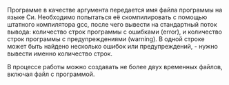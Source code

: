 Программе в качестве аргумента передается имя файла программы на языке Си. Необходимо попытаться её скомпилировать с помощью штатного компилятора gcc, после чего вывести на стандартный поток вывода: количество строк программы с ошибками (error), и количество строк программы с предупреждениями (warning). В одной строке может быть найдено несколько ошибок или предупреждений, - нужно вывести именно количество строк.

В процессе работы можно создавать не более двух временных файлов, включая файл с программой.
